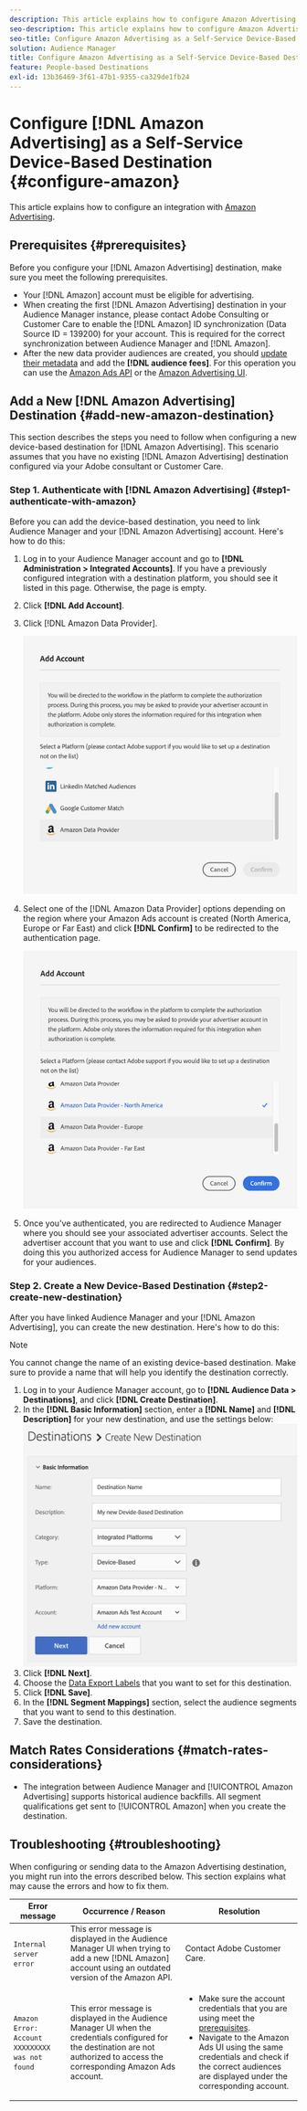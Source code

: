 ```yaml
---
description: This article explains how to configure Amazon Advertising for both new and existing integrations.
seo-description: This article explains how to configure Amazon Advertising for both new and existing integrations.
seo-title: Configure Amazon Advertising as a Self-Service Device-Based Destination
solution: Audience Manager
title: Configure Amazon Advertising as a Self-Service Device-Based Destination
feature: People-based Destinations
exl-id: 13b36469-3f61-47b1-9355-ca329de1fb24
---
```

# Configure [!DNL Amazon Advertising] as a Self-Service Device-Based Destination {#configure-amazon}

This article explains how to configure an integration with [Amazon Advertising](https://advertising.amazon.com/API/docs/en-us).

## Prerequisites {#prerequisites}

Before you configure your [!DNL Amazon Advertising] destination, make sure you meet the following prerequisites.

* Your [!DNL Amazon] account must be eligible for advertising. 
* When creating the first [!DNL Amazon Advertising] destination in your Audience Manager instance, please contact Adobe Consulting or Customer Care to enable the [!DNL Amazon] ID synchronization (Data Source ID = 139200) for your account. This is required for the correct synchronization between Audience Manager and [!DNL Amazon].
* After the new data provider audiences are created, you should [update their metadata](https://advertising.amazon.com/API/docs/en-us/data-provider/openapi#tag/Metadata/paths/~1v2~1dp~1audiencemetadata~1%7BaudienceId%7D/put) and add the **[!DNL audience fees]**. For this operation you can use the [Amazon Ads API](https://advertising.amazon.com/API/docs/en-us/guides/onboarding/apply-for-access) or the [Amazon Advertising UI](https://advertising.amazon.com/).

## Add a New [!DNL Amazon Advertising] Destination {#add-new-amazon-destination}

This section describes the steps you need to follow when configuring a new device-based destination for [!DNL Amazon Advertising]. This scenario assumes that you have no existing [!DNL Amazon Advertising] destination configured via your Adobe consultant or Customer Care.

### Step 1. Authenticate with [!DNL Amazon Advertising] {#step1-authenticate-with-amazon}

Before you can add the device-based destination, you need to link Audience Manager and your [!DNL Amazon Advertising] account. Here's how to do this:

1. Log in to your Audience Manager account and go to **[!DNL Administration > Integrated Accounts]**. If you have a previously configured integration with a destination platform, you should see it listed in this page. Otherwise, the page is empty.
1. Click **[!DNL Add Account]**.
1. Click [!DNL Amazon Data Provider].

   ![integrated-platforms](assets/dbd-amazon-without-options.png)

1. Select one of the [!DNL Amazon Data Provider] options depending on the region where your Amazon Ads account is created (North America, Europe or Far East)  and click **[!DNL Confirm]** to be redirected to the authentication page.

   ![integrated-platforms](assets/dbd-amazon-with-options.png)

1. Once you've authenticated, you are redirected to Audience Manager where you should see your associated advertiser accounts. Select the advertiser account that you want to use and click **[!DNL Confirm]**. By doing this you authorized access for Audience Manager to send updates for your audiences.

### Step 2. Create a New Device-Based Destination {#step2-create-new-destination}

After you have linked Audience Manager and your [!DNL Amazon Advertising], you can create the new destination. Here's how to do this:

>[!NOTE]
>
>You cannot change the name of an existing device-based destination. Make sure to provide a name that will help you identify the destination correctly.

1. Log in to your Audience Manager account, go to **[!DNL Audience Data > Destinations]**, and click **[!DNL Create Destination]**.
1. In the **[!DNL Basic Information]** section, enter a **[!DNL Name]** and **[!DNL Description]** for your new destination, and use the settings below: ![setup](assets/dbd-new-account-amazon.png)
1. Click **[!DNL Next]**.
1. Choose the [Data Export Labels](/help/using/features/data-export-controls.md#controls-labels) that you want to set for this destination.
1. Click **[!DNL Save]**.
1. In the **[!DNL Segment Mappings]** section, select the audience segments that you want to send to this destination.
1. Save the destination.


## Match Rates Considerations {#match-rates-considerations}

* The integration between Audience Manager and [!UICONTROL Amazon Advertising] supports historical audience backfills. All segment qualifications get sent to [!UICONTROL Amazon] when you create the destination.

## Troubleshooting {#troubleshooting}

When configuring or sending data to the Amazon Advertising destination, you might run into the errors described below. This section explains what may cause the errors and how to fix them.

| Error message                                   | Occurrence / Reason                                                                                                                                                               | Resolution                                                                                                                                                                                                                                                                       |
|-------------------------------------------------|-----------------------------------------------------------------------------------------------------------------------------------------------------------------------------------|----------------------------------------------------------------------------------------------------------------------------------------------------------------------------------------------------------------------------------------------------------------------------------|
| `Internal server error`                         | This error message is displayed in the Audience Manager UI when trying to add a new [!DNL Amazon] account using an outdated version of the Amazon API.                            | Contact Adobe Customer Care.                                                                                                                                                                                                                                                     |
| `Amazon Error: Account XXXXXXXXX was not found` | This error message is displayed in the Audience Manager UI when the credentials configured for the destination are not authorized to access the corresponding Amazon Ads account. | <ul><li>Make sure the account credentials that you are using meet the [prerequisites](#prerequisites).</li><li>Navigate to the Amazon Ads UI using the same credentials and check if the correct audiences are displayed under the corresponding account. </li></ul> |